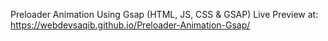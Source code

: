 Preloader Animation Using Gsap (HTML, JS, CSS & GSAP)
Live Preview at:
https://webdevsaqib.github.io/Preloader-Animation-Gsap/
